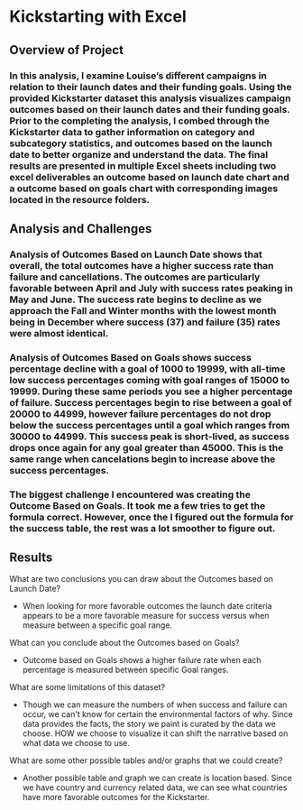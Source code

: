 # Kickstarting with Excel

## Overview of Project

### In this analysis, I examine Louise’s different campaigns in relation to their launch dates and their funding goals. Using the provided Kickstarter dataset this analysis visualizes campaign outcomes based on their launch dates and their funding goals. Prior to the completing the analysis, I combed through the Kickstarter data to gather information on category and subcategory statistics, and outcomes based on the launch date to better organize and understand the data. The final results are presented in multiple Excel sheets including two excel deliverables an outcome based on launch date chart and a outcome based on goals chart with corresponding images located in the resource folders.

## Analysis and Challenges

### Analysis of Outcomes Based on Launch Date shows that overall, the total outcomes have a higher success rate than failure and cancellations. The outcomes are particularly favorable between April and July with success rates peaking in May and June. The success rate begins to decline as we approach the Fall and Winter months with the lowest month being in December where success (37) and failure (35) rates were almost identical.

### Analysis of Outcomes Based on Goals shows success percentage decline with a goal of 1000 to 19999, with all-time low success percentages coming with goal ranges of 15000 to 19999. During these same periods you see a higher percentage of failure. Success percentages begin to rise between a goal of 20000 to 44999, however failure percentages do not drop below the success percentages until a goal which ranges from 30000 to 44999. This success peak is short-lived, as success drops once again for any goal greater than 45000. This is the same range when cancelations begin to increase above the success percentages.

### The biggest challenge I encountered was creating the Outcome Based on Goals. It took me a few tries to get the formula correct. However, once the I figured out the formula for the success table, the rest was a lot smoother to figure out.

## Results

What are two conclusions you can draw about the Outcomes based on Launch Date?
- When looking for more favorable outcomes the launch date criteria appears to be a more favorable measure for success versus when measure between a specific goal range. 

What can you conclude about the Outcomes based on Goals?
- Outcome based on Goals shows a higher failure rate when each percentage is measured between specific Goal ranges.

What are some limitations of this dataset?
- Though we can measure the numbers of when success and failure can occur, we can't know for certain the environmental factors of why. Since data provides the facts, the story we paint is curated by the data we choose. HOW we choose to visualize it can shift the narrative based on what data we choose to use.

What are some other possible tables and/or graphs that we could create?
- Another possible table and graph we can create is location based. Since we have country and currency related data, we can see what countries have more favorable outcomes for the Kickstarter.

